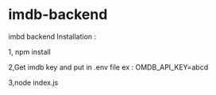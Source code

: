 # imdb-backend
imbd backend
Installation :

1, npm install

2,Get imdb key and put in .env file ex : OMDB_API_KEY=abcd

3,node index.js
